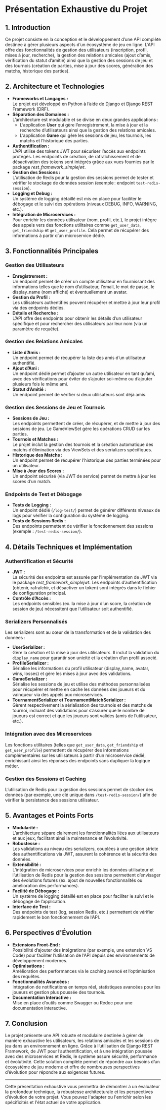 # Présentation Exhaustive du Projet

## 1. Introduction

Ce projet consiste en la conception et le développement d’une API complète destinée à gérer plusieurs aspects d’un écosystème de jeu en ligne. L’API offre des fonctionnalités de gestion des utilisateurs (inscription, profil, mises à jour, recherche), la gestion des relations amicales (ajout d’amis, vérification du statut d’amitié) ainsi que la gestion des sessions de jeu et des tournois (création de parties, mise à jour des scores, génération des matchs, historique des parties).

## 2. Architecture et Technologies

- **Frameworks et Langages :**  
  Le projet est développé en Python à l’aide de Django et Django REST Framework (DRF).  
- **Séparation des Domaines :**  
  L’architecture est modulable et se divise en deux grandes applications :
  - L’application **User** qui gère l’enregistrement, la mise à jour et la recherche d’utilisateurs ainsi que la gestion des relations amicales.
  - L’application **Game** qui gère les sessions de jeu, les tournois, les matchs et l’historique des parties.
- **Authentification :**  
  L’API utilise des tokens JWT pour sécuriser l’accès aux endpoints protégés. Les endpoints de création, de rafraîchissement et de désactivation des tokens sont intégrés grâce aux vues fournies par le package _rest_framework_simplejwt_.
- **Gestion des Sessions :**  
  L’utilisation de Redis pour la gestion des sessions permet de tester et vérifier le stockage de données session (exemple : endpoint `test-redis-session`).
- **Logging et Debug :**  
  Un système de logging détaillé est mis en place pour faciliter le débogage et le suivi des opérations (niveaux DEBUG, INFO, WARNING, etc.).
- **Intégration de Microservices :**  
  Pour enrichir les données utilisateur (nom, profil, etc.), le projet intègre des appels vers des fonctions utilitaires comme `get_user_data`, `get_friendship` et `get_user_profile`. Cela permet de récupérer des informations à partir d’un microservice dédié.

## 3. Fonctionnalités Principales

### Gestion des Utilisateurs

- **Enregistrement :**  
  Un endpoint permet de créer un compte utilisateur en fournissant des informations telles que le nom d’utilisateur, l’email, le mot de passe, le display_name (nom affiché) et éventuellement un avatar.  
- **Gestion du Profil :**  
  Les utilisateurs authentifiés peuvent récupérer et mettre à jour leur profil via des endpoints dédiés.
- **Détails et Recherche :**  
  L’API offre des endpoints pour obtenir les détails d’un utilisateur spécifique et pour rechercher des utilisateurs par leur nom (via un paramètre de requête).

### Gestion des Relations Amicales

- **Liste d’Amis :**  
  Un endpoint permet de récupérer la liste des amis d’un utilisateur authentifié.  
- **Ajout d’Ami :**  
  Un endpoint dédié permet d’ajouter un autre utilisateur en tant qu’ami, avec des vérifications pour éviter de s’ajouter soi-même ou d’ajouter plusieurs fois le même ami.  
- **Statut d’Amitié :**  
  Un endpoint permet de vérifier si deux utilisateurs sont déjà amis.

### Gestion des Sessions de Jeu et Tournois

- **Sessions de Jeu :**  
  Les endpoints permettent de créer, de récupérer, et de mettre à jour des sessions de jeu. Le GameViewSet gère les opérations CRUD sur les parties.
- **Tournois et Matches :**  
  Le projet inclut la gestion des tournois et la création automatique des matchs d’élimination via des ViewSets et des serializers spécifiques.  
- **Historique des Matchs :**  
  Un endpoint permet de récupérer l’historique des parties terminées pour un utilisateur.
- **Mise à Jour des Scores :**  
  Un endpoint sécurisé (via JWT de service) permet de mettre à jour les scores d’un match.

### Endpoints de Test et Débogage

- **Tests de Logging :**  
  Un endpoint dédié (`/log-test/`) permet de générer différents niveaux de logs pour vérifier la configuration du système de logging.
- **Tests de Sessions Redis :**  
  Des endpoints permettent de vérifier le fonctionnement des sessions (exemple : `/test-redis-session/`).

## 4. Détails Techniques et Implémentation

### Authentification et Sécurité

- **JWT :**  
  La sécurité des endpoints est assurée par l’implémentation de JWT via le package _rest_framework_simplejwt_. Les endpoints d’authentification (obtenir, rafraîchir, et désactiver un token) sont intégrés dans le fichier de configuration principal.
- **Contrôle d’Accès :**  
  Les endpoints sensibles (ex. la mise à jour d’un score, la création de session de jeu) nécessitent que l’utilisateur soit authentifié.

### Serializers Personnalisés

Les serializers sont au cœur de la transformation et de la validation des données :
- **UserSerializer :**  
  Gère la création et la mise à jour des utilisateurs. Il inclut la validation du `display_name` pour garantir son unicité et la création d’un profil associé.
- **ProfileSerializer :**  
  Sérialise les informations du profil utilisateur (display_name, avatar, wins, losses) et gère les mises à jour avec des validations.
- **GameSerializer :**  
  Sérialise les sessions de jeu et utilise des méthodes personnalisées pour récupérer et mettre en cache les données des joueurs et du vainqueur via des appels aux microservices.
- **TournamentSerializer et TournamentMatchSerializer :**  
  Gèrent respectivement la sérialisation des tournois et des matchs de tournoi, incluant des validations pour s’assurer que le nombre de joueurs est correct et que les joueurs sont valides (amis de l’utilisateur, etc.).

### Intégration avec des Microservices

Les fonctions utilitaires (telles que `get_user_data`, `get_friendship` et `get_user_profile`) permettent de récupérer des informations complémentaires sur les utilisateurs à partir d’un microservice dédié, enrichissant ainsi les réponses des endpoints sans dupliquer la logique métier.

### Gestion des Sessions et Caching

L’utilisation de Redis pour la gestion des sessions permet de stocker des données (par exemple, une clé unique dans `/test-redis-session/`) afin de vérifier la persistance des sessions utilisateur.

## 5. Avantages et Points Forts

- **Modularité :**  
  L’architecture sépare clairement les fonctionnalités liées aux utilisateurs et aux jeux, facilitant ainsi la maintenance et l’évolutivité.
- **Robustesse :**  
  Les validations au niveau des serializers, couplées à une gestion stricte des authentifications via JWT, assurent la cohérence et la sécurité des données.
- **Extensibilité :**  
  L’intégration de microservices pour enrichir les données utilisateur et l’utilisation de Redis pour la gestion des sessions permettent d’envisager des évolutions futures (ex. ajout de nouvelles fonctionnalités ou amélioration des performances).
- **Facilité de Débogage :**  
  Un système de logging détaillé est en place pour faciliter le suivi et le débogage de l’application.
- **Interface de Test :**  
  Des endpoints de test (log, session Redis, etc.) permettent de vérifier rapidement le bon fonctionnement de l’API.

## 6. Perspectives d'Évolution

- **Extensions Front-End :**  
  Possibilité d’ajouter des intégrations (par exemple, une extension VS Code) pour faciliter l’utilisation de l’API depuis des environnements de développement modernes.
- **Optimisations :**  
  Amélioration des performances via le caching avancé et l’optimisation des requêtes.
- **Fonctionnalités Avancées :**  
  Intégration de notifications en temps réel, statistiques avancées pour les joueurs et gestion plus poussée des tournois.
- **Documentation Interactive :**  
  Mise en place d’outils comme Swagger ou Redoc pour une documentation interactive.

## 7. Conclusion

Le projet présente une API robuste et modulaire destinée à gérer de manière exhaustive les utilisateurs, les relations amicales et les sessions de jeu dans un environnement en ligne. Grâce à l’utilisation de Django REST Framework, de JWT pour l’authentification, et à une intégration poussée avec des microservices et Redis, le système assure sécurité, performance et évolutivité. Cette solution complète permet de répondre aux besoins d’un écosystème de jeu moderne et offre de nombreuses perspectives d’évolution pour répondre aux exigences futures.

---

Cette présentation exhaustive vous permettra de démontrer à un évaluateur la profondeur technique, la robustesse architecturale et les perspectives d’évolution de votre projet. Vous pouvez l'adapter ou l'enrichir selon les spécificités et l'état actuel de votre application.